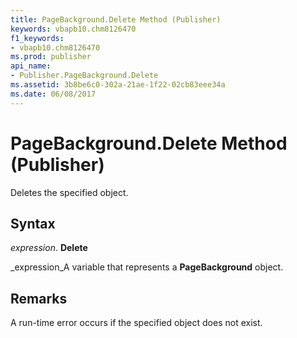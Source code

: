 ```yaml
---
title: PageBackground.Delete Method (Publisher)
keywords: vbapb10.chm8126470
f1_keywords:
- vbapb10.chm8126470
ms.prod: publisher
api_name:
- Publisher.PageBackground.Delete
ms.assetid: 3b8be6c0-302a-21ae-1f22-02cb83eee34a
ms.date: 06/08/2017
---
```



# PageBackground.Delete Method (Publisher)

Deletes the specified object.


## Syntax

 _expression_. **Delete**

 _expression_A variable that represents a **PageBackground** object.


## Remarks

A run-time error occurs if the specified object does not exist.


